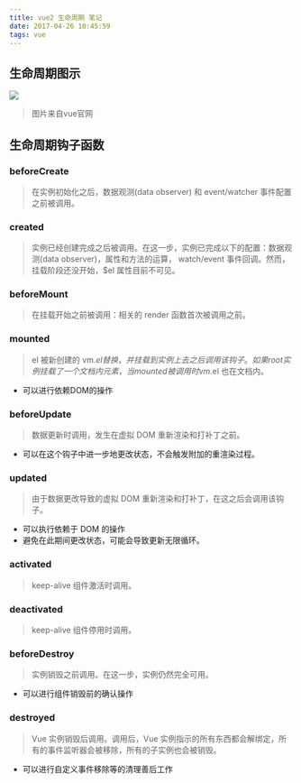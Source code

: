 ```yaml
---
title: vue2 生命周期 笔记
date: 2017-04-26 10:45:59
tags: vue
---
```


## 生命周期图示

![](/images/vue/lifecycle.png)
>图片来自vue官网

## 生命周期钩子函数

### beforeCreate

>在实例初始化之后，数据观测(data observer) 和 event/watcher 事件配置之前被调用。

### created

> 实例已经创建完成之后被调用。在这一步，实例已完成以下的配置：数据观测(data observer)，属性和方法的运算， watch/event 事件回调。然而，挂载阶段还没开始，$el 属性目前不可见。

### beforeMount

> 在挂载开始之前被调用：相关的 render 函数首次被调用之前。

### mounted

> el 被新创建的 vm.$el 替换，并挂载到实例上去之后调用该钩子。如果 root 实例挂载了一个文档内元素，当 mounted 被调用时 vm.$el 也在文档内。

  + 可以进行依赖DOM的操作

### beforeUpdate

> 数据更新时调用，发生在虚拟 DOM 重新渲染和打补丁之前。

  + 可以在这个钩子中进一步地更改状态，不会触发附加的重渲染过程。

### updated

>由于数据更改导致的虚拟 DOM 重新渲染和打补丁，在这之后会调用该钩子。

  + 可以执行依赖于 DOM 的操作
  + 避免在此期间更改状态，可能会导致更新无限循环。

### activated

> keep-alive 组件激活时调用。

### deactivated

> keep-alive 组件停用时调用。

### beforeDestroy

> 实例销毁之前调用。在这一步，实例仍然完全可用。

  + 可以进行组件销毁前的确认操作

### destroyed

> Vue 实例销毁后调用。调用后，Vue 实例指示的所有东西都会解绑定，所有的事件监听器会被移除，所有的子实例也会被销毁。

  + 可以进行自定义事件移除等的清理善后工作
